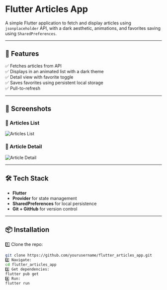 # Flutter Articles App

A simple Flutter application to fetch and display articles using `jsonplaceholder` API, with a dark aesthetic, animations, and favorites saving using `SharedPreferences`.

---

## 📱 Features

✅ Fetches articles from API  
✅ Displays in an animated list with a dark theme  
✅ Detail view with favorite toggle  
✅ Saves favorites using persistent local storage  
✅ Pull-to-refresh

---

## 🚀 Screenshots

### 📰 Articles List

![Articles List](screenshots/articles_list.png)

### 📄 Article Detail

![Article Detail](screenshots/article_detail.png)

---

## 🛠️ Tech Stack

- **Flutter**
- **Provider** for state management
- **SharedPreferences** for local persistence
- **Git + GitHub** for version control

---

## 📦 Installation

1️⃣ Clone the repo:
```bash
git clone https://github.com/yourusername/flutter_articles_app.git
2️⃣ Navigate:
cd flutter_articles_app
3️⃣ Get dependencies:
flutter pub get
4️⃣ Run:
flutter run
